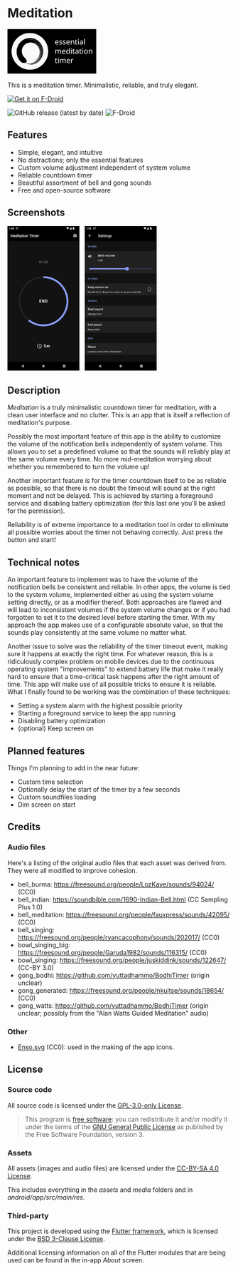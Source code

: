 # Meditation

<img width=200 src="media/logo-wide.png"><img>

This is a meditation timer. Minimalistic, reliable, and truly elegant.

[<img src="https://fdroid.gitlab.io/artwork/badge/get-it-on.png"
     alt="Get it on F-Droid"
     height="80">](https://f-droid.org/packages/com.nyxkn.meditation/)
     
![GitHub release (latest by date)](https://img.shields.io/github/v/release/nyxkn/meditation)
![F-Droid](https://img.shields.io/f-droid/v/com.nyxkn.meditation)

## Features

* Simple, elegant, and intuitive
* No distractions; only the essential features
* Custom volume adjustment independent of system volume
* Reliable countdown timer
* Beautiful assortment of bell and gong sounds
* Free and open-source software

## Screenshots

<a href="media/screenshot-timer.png?raw=true"><img width=162 src="media/screenshot-timer.png"></a>
&nbsp;
<a href="media/screenshot-settings.png?raw=true"><img width=162 src="media/screenshot-settings.png"></a>

## Description

<i>Meditation</i> is a truly minimalistic countdown timer for meditation, with a clean user interface and no clutter. This is an app that is itself a reflection of meditation's purpose.

Possibly the most important feature of this app is the ability to customize the volume of the notification bells independently of system volume. This allows you to set a predefined volume so that the sounds will reliably play at the same volume every time. No more mid-meditation worrying about whether you remembered to turn the volume up!

Another important feature is for the timer countdown itself to be as reliable as possible, so that there is no doubt the timeout will sound at the right moment and not be delayed.
This is achieved by starting a foreground service and disabling battery optimization (for this last one you'll be asked for the permission).

Reliability is of extreme importance to a meditation tool in order to eliminate all possible worries about the timer not behaving correctly. Just press the button and start!

## Technical notes

An important feature to implement was to have the volume of the notification bells be consistent and reliable.
In other apps, the volume is tied to the system volume, implemented either as using the system volume setting directly, or as a modifier thereof.
Both approaches are flawed and will lead to inconsistent volumes if the system volume changes or if you had forgotten to set it to the desired level before starting the timer.
With my approach the app makes use of a configurable absolute value, so that the sounds play consistently at the same volume no matter what.

Another issue to solve was the reliability of the timer timeout event, making sure it happens at exactly the right time.
For whatever reason, this is a ridiculously complex problem on mobile devices due to the continuous operating system "improvements" to extend battery life that make it really hard to ensure that a time-critical task happens after the right amount of time.
This app will make use of all possible tricks to ensure it is reliable. What I finally found to be working was the combination of these techniques:
- Setting a system alarm with the highest possible priority
- Starting a foreground service to keep the app running
- Disabling battery optimization
- (optional) Keep screen on

## Planned features

Things I'm planning to add in the near future:

- Custom time selection
- Optionally delay the start of the timer by a few seconds
- Custom soundfiles loading
- Dim screen on start

## Credits

### Audio files

Here's a listing of the original audio files that each asset was derived from.
They were all modified to improve cohesion.

- bell_burma: <https://freesound.org/people/LozKaye/sounds/94024/> (CC0)
- bell_indian: <https://soundbible.com/1690-Indian-Bell.html> (CC Sampling Plus 1.0)
- bell_meditation: <https://freesound.org/people/fauxpress/sounds/42095/> (CC0)
- bell_singing: <https://freesound.org/people/ryancacophony/sounds/202017/> (CC0)
- bowl_singing_big: <https://freesound.org/people/Garuda1982/sounds/116315/> (CC0)
- bowl_singing: <https://freesound.org/people/juskiddink/sounds/122647/> (CC-BY 3.0)
- gong_bodhi: <https://github.com/yuttadhammo/BodhiTimer> (origin unclear)
- gong_generated: <https://freesound.org/people/nkuitse/sounds/18654/> (CC0)
- gong_watts: <https://github.com/yuttadhammo/BodhiTimer> (origin unclear; possibly from the "Alan Watts Guided Meditation" audio)

### Other

- [Enso.svg](https://commons.wikimedia.org/wiki/File:Enso.svg) (CC0): used in the making of the app icons.

## License

### Source code

All source code is licensed under the [GPL-3.0-only License](https://spdx.org/licenses/GPL-3.0-only.html).

> This program is [free software](https://www.gnu.org/philosophy/free-sw.html): you can redistribute it and/or modify it under the terms of the [GNU General Public License](https://www.gnu.org/licenses/gpl-3.0.en.html) as published by the Free Software Foundation, version 3.

### Assets

All assets (images and audio files) are licensed under the [CC-BY-SA 4.0 License](https://creativecommons.org/licenses/by-sa/4.0/).

This includes everything in the *assets* and *media* folders and in *android/app/src/main/res*.

### Third-party

This project is developed using the [Flutter framework](https://flutter.dev/), which is licensed under the [BSD 3-Clause License](https://github.com/flutter/flutter/blob/master/LICENSE).

Additional licensing information on all of the Flutter modules that are being used can be found in the in-app *About* screen.
